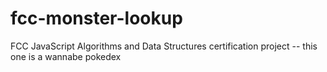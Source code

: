 # fcc-monster-lookup
FCC JavaScript Algorithms and Data Structures certification project -- this one is a wannabe pokedex
